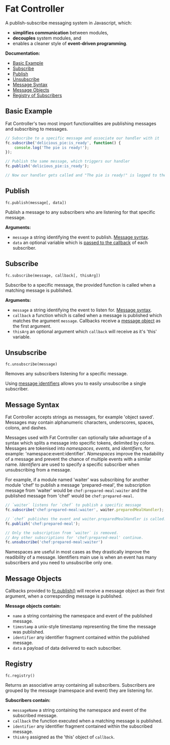 Fat Controller
==================================================

A publish-subscribe messaging system in Javascript, which:

- **simplifies communication** between modules,
- **decouples** system modules, and
- enables a cleaner style of **event-driven programming**.


**Documentation:**

- [Basic Example](#basic-example)  
- [Subscribe](#subscribe)  
- [Publish](#publish)  
- [Unsubscribe](#unsubscribe)  
- [Message Syntax](#message-syntax)  
- [Message Objects](#message-objects)  
- [Registry of Subscribers](#registry)  


Basic Example
--------------------------------------------------

Fat Controller's two most import functionalities are publishing messages and 
subscribing to messages.

```javascript
// Subscribe to a specific message and associate our handler with it
fc.subscribe('delicious_pie:is_ready', function() { 
    console.log('The pie is ready!'); 
});

// Publish the same message, which triggers our handler
fc.publish('delicious_pie:is_ready');

// Now our handler gets called and "The pie is ready!" is logged to the console
```


Publish
--------------------------------------------------

``fc.publish(message[, data])``

Publish a message to any subscribers who are listening for that specific 
message.

**Arguments:**
- ``message`` a string identifying the event to publish. [Message syntax](#message-syntax).
- ``data`` an optional variable which is [passed to the callback](#message-objects) of each subscriber.


Subscribe
--------------------------------------------------

``fc.subscribe(message, callback[, thisArg])``

Subscribe to a specific message, the provided function is called when a matching message is published.

**Arguments:**
- ``message`` a string identifying the event to listen for. [Message syntax](#message-syntax).
- ``callback`` a function which is called when a message is published which matches
  the argument ``message``. Callbacks receive a [message object](#message-objects) as the first argument.
- ``thisArg`` an optional argument which ``callback`` will receive as it's 'this' variable.


Unsubscribe
--------------------------------------------------

``fc.unsubscribe(message)``

Removes any subscribers listening for a specific message.

Using [message identifiers](#message-syntax) allows you to easily unsubscribe a single subscriber.


Message Syntax
--------------------------------------------------

Fat Controller accepts strings as messages, for example 'object saved'. Messages 
may contain alphanumeric characters, underscores, spaces, colons, and dashes.

Messages used with Fat Controller can optionally take advantage of a syntax which splits a message 
into specific tokens, delimited by colons. Messages are tokenised into *namespaces*, *events*, and 
*identifiers*, for example: 'namespace:event:identifier'. *Namespaces* improve the readability of 
a message and prevent the chance of multiple events with a similar name. *Identifiers* are used to 
specify a specific subscriber when unsubscribing from a message.

For example, if a module named 'waiter' was subscribing for another module 'chef' to publish a 
message 'prepared-meal', the subscription message from 'waiter' would be ``chef:prepared-meal:waiter`` 
and the published message from 'chef' would be ``chef:prepared-meal``.

```javascript
// `waiter` listens for `chef` to publish a specific message
fc.subscribe('chef:prepared-meal:waiter', waiter.preparedMealHandler);

// `chef` publishes the event and waiter.preparedMealHandler is called. 
fc.publish('chef:prepared-meal');

// Only the subscription from `waiter` is removed.
// Any other subscriptions for 'chef:prepared-meal' continue.
fc.unsubscribe('chef:prepared-meal:waiter')
```

Namespaces are useful in most cases as they drastically improve the readibility of a 
message. Identifiers main use is when an event has many subscribers and you need to 
unsubscribe only one.

Message Objects
--------------------------------------------------

Callbacks provided to [fc.publish()](#subscribe) will receive a message object as
their first argument, when a corresponding message is published.

**Message objects contain:**
- ``name`` a string containing the namespace and event of the published message. 
- ``timestamp`` a unix-style timestamp representing the time the message was published.
- ``identifier`` any identifier fragment contained within the published message.
- ``data`` a payload of data delivered to each subscriber.


Registry
--------------------------------------------------

``fc.registry()``

Returns an associative array containing all subscribers. Subscribers are grouped 
by the message (namespace and event) they are listening for.

**Subscribers contain:**
- ``messageName`` a string containing the namespace and event of the subscribed message.
- ``callback`` the function executed when a matching message is published.
- ``identifier`` any identifier fragment contained within the subscribed message.
- ``thisArg`` assigned as the 'this' object of ``callback``.
